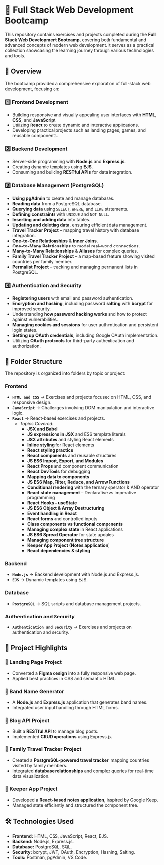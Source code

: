 # 🚀 Full Stack Web Development Bootcamp

This repository contains exercises and projects completed during the **Full Stack Web Development Bootcamp**, covering both fundamental and advanced concepts of modern web development. It serves as a practical collection showcasing the learning journey through various technologies and tools.

## 📖 Overview

The bootcamp provided a comprehensive exploration of full-stack web development, focusing on:

### **1️⃣ Frontend Development**
- Building responsive and visually appealing user interfaces with **HTML**, **CSS**, and **JavaScript**.
- Utilizing **React** to create dynamic and interactive applications.
- Developing practical projects such as landing pages, games, and reusable components.

### **2️⃣ Backend Development**
- Server-side programming with **Node.js** and **Express.js**.
- Creating dynamic templates using **EJS**.
- Consuming and building **RESTful APIs** for data integration.

### **3️⃣ Database Management (PostgreSQL)**
- **Using pgAdmin** to create and manage databases.
- **Reading data** from a PostgreSQL database.
- **Querying data** using `SELECT`, `WHERE`, and `LIKE` statements.
- **Defining constraints** with `UNIQUE` and `NOT NULL`.
- **Inserting and adding data** into tables.
- **Updating and deleting data**, ensuring efficient data management.
- **Travel Tracker Project** – mapping travel history with database integration.
- **One-to-One Relationships** & **Inner Joins**.
- **One-to-Many Relationships** to model real-world connections.
- **Many-to-Many Relationships** & **Aliases** for complex queries.
- **Family Travel Tracker Project** – a map-based feature showing visited countries per family member.
- **Permalist Project** – tracking and managing permanent lists in PostgreSQL.

### **4️⃣ Authentication and Security**
- **Registering users** with email and password authentication.
- **Encryption and hashing**, including password **salting** with **bcrypt** for improved security.
- Understanding **how password hacking works** and how to protect against vulnerabilities.
- **Managing cookies and sessions** for user authentication and persistent login states.
- **Setting up OAuth credentials**, including Google OAuth implementation.
- Utilizing **OAuth protocols** for third-party authentication and authorization.

## 📂 Folder Structure

The repository is organized into folders by topic or project:

### **Frontend**
- **`HTML and CSS`** → Exercises and projects focused on HTML, CSS, and responsive design.
- **`JavaScript`** → Challenges involving DOM manipulation and interactive logic.
- **`React`** → React-based exercises and projects.
  - *Topics Covered:*  
    - **JSX and Babel**  
    - **JS expressions in JSX** and ES6 template literals  
    - **JSX attributes** and styling React elements  
    - **Inline styling** for React elements  
    - **React styling practice**  
    - **React components** and reusable structures  
    - **JS ES6 Import, Export, and Modules**  
    - **React Props** and component communication  
    - **React DevTools** for debugging  
    - **Mapping data to components**  
    - **JS ES6 Map, Filter, Reduce, and Arrow Functions**  
    - **Conditional rendering** with the ternary operator & AND operator  
    - **React state management** – Declarative vs imperative programming  
    - **React Hooks – useState**  
    - **JS ES6 Object & Array Destructuring**  
    - **Event handling in React**  
    - **React forms** and controlled inputs  
    - **Class components vs functional components**  
    - **Managing complex state** in React applications  
    - **JS ES6 Spread Operator** for state updates  
    - **Managing component tree structure**  
    - **Keeper App Project (Notes application)**  
    - **React dependencies & styling**

### **Backend**
- **`Node.js`** → Backend development with Node.js and Express.js.
- **`EJS`** → Dynamic templates using EJS.

### **Database**
- **`PostgreSQL`** → SQL scripts and database management projects.

### **Authentication and Security**
- **`Authentication and Security`** → Exercises and projects on authentication and security.

## 🌟 Project Highlights

### **🔹 Landing Page Project**
- Converted a **Figma design** into a fully responsive web page.
- Applied best practices in CSS and semantic HTML.

### **🔹 Band Name Generator**
- A **Node.js** and **Express.js** application that generates band names.
- Integrated user input handling through HTML forms.

### **🔹 Blog API Project**
- Built a **RESTful API** to manage blog posts.
- Implemented **CRUD operations** using Express.js.

### **🔹 Family Travel Tracker Project**
- Created a **PostgreSQL-powered travel tracker**, mapping countries visited by family members.
- Integrated **database relationships** and complex queries for real-time data visualization.

### **🔹 Keeper App Project**
- Developed a **React-based notes application**, inspired by Google Keep.
- Managed state efficiently and structured the component tree.

## 🛠️ Technologies Used

- **Frontend:** HTML, CSS, JavaScript, React, EJS.
- **Backend:** Node.js, Express.js.
- **Database:** PostgreSQL, SQL.
- **Security:** bcrypt, JWT, OAuth, Encryption, Hashing, Salting.
- **Tools:** Postman, pgAdmin, VS Code.